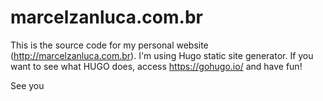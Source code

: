 # marcelzanluca.com.br
This is the source code for my personal website (http://marcelzanluca.com.br). I'm using Hugo static site generator. If
you want to see what HUGO does, access https://gohugo.io/ and have fun!

See you